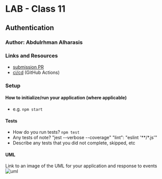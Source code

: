 # LAB - Class 11

## Authentication

### Author: Abdulrhman Alharasis
### Links and Resources

- [submission PR](https://github.com/401-advanced-javascript-Dante/lab11/pull/1)
- [ci/cd](https://github.com/401-advanced-javascript-Dante/lab11/actions/runs/34416869) (GitHub Actions)

### Setup


#### How to initialize/run your application (where applicable)

- e.g. `npm start`

#### Tests

- How do you run tests?
`npm test`
- Any tests of note?
    "jest --verbose --coverage"
    "lint": "eslint '**/*.js'"
- Describe any tests that you did not complete, skipped, etc

#### UML

Link to an image of the UML for your application and response to events
![uml](https://i.ibb.co/mvswBDj/lab11.jpg)
